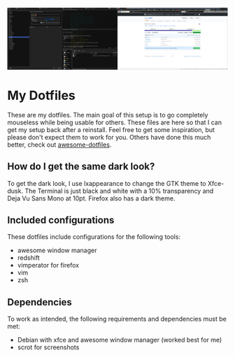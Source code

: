 ![a screenshot of my desktop](.github/screenshot.png)

# My Dotfiles

These are my dotfiles. The main goal of this setup is to go completely mouseless while being usable for others. These files are here so that I can get my setup back after a reinstall. Feel free to get some inspiration, but please don't expect them to work for you. Others have done this much better, check out [awesome-dotfiles](https://github.com/webpro/awesome-dotfiles).

## How do I get the same dark look?
To get the dark look, I use lxappearance to change the GTK theme to Xfce-dusk. The Terminal is just black and white with a 10% transparency and Deja Vu Sans Mono at 10pt. Firefox also has a dark theme.

## Included configurations

These dotfiles include configurations for the following tools:
- awesome window manager
- redshift
- vimperator for firefox
- vim 
- zsh

## Dependencies

To work as intended, the following requirements and dependencies must be met:
- Debian with xfce and awesome window manager (worked best for me)
- scrot for screenshots
